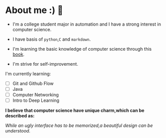 # About me :) 👋

- I'm a college student major in automation and I have a strong interest in computer science.

- I have basis of `python`,`C` and `markdown`.

- I'm learning the basic knowledge of computer science through this [book](https://csdiy.wiki/).

- I'm strive for self-improvement.

I'm currently learning:

- [ ] Git and Github Flow
- [ ] Java
- [ ] Computer Networking
- [ ] Intro to Deep Learning

**I believe that computer science have unique charm,which can be described as:**

*While an ugly interface has to be memorized,a beautiful design can be understood.*

<!--
**xiaolefrank/xiaolefrank** is a ✨ _special_ ✨ repository because its `README.md` (this file) appears on your GitHub profile.

- 🔭 I’m currently working on ...
- 🌱 I’m currently learning ...
- 👯 I’m looking to collaborate on ...
- 🤔 I’m looking for help with ...
- 💬 Ask me about ...
- 📫 How to reach me: ...
- 😄 Pronouns: ...
- ⚡ Fun fact: ...

-->